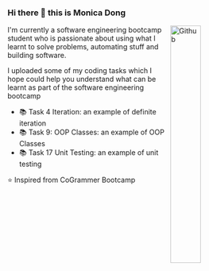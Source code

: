 ### Hi there 👋 this is Monica Dong

<img width="35%" align="right" alt="Github" src="https://user-images.githubusercontent.com/48678280/88862734-4903af80-d201-11ea-968b-9c939d88a37c.gif" />

I'm currently a software engineering bootcamp student who is passionate about using what I learnt to solve problems, automating stuff and building software.

I uploaded some of my coding tasks which I hope could help you understand what can be learnt as part of the software engineering bootcamp

- 📚 Task 4 Iteration: an example of definite iteration
- 📚 Task 9: OOP Classes: an example of OOP Classes
- 📚 Task 17 Unit Testing: an example of unit testing

⭐️ Inspired from CoGrammer Bootcamp
